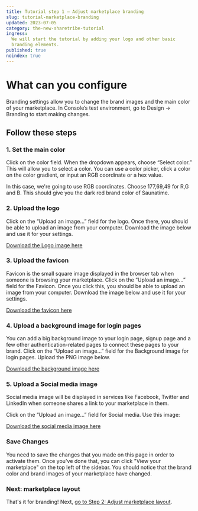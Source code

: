 ```yaml
---
title: Tutorial step 1 – Adjust marketplace branding
slug: tutorial-marketplace-branding
updated: 2023-07-05
category: the-new-sharetribe-tutorial
ingress:
  We will start the tutorial by adding your logo and other basic
  branding elements.
published: true
noindex: true
---
```


# What can you configure

Branding settings allow you to change the brand images and the main
color of your marketplace. In Console’s test environment, go to Design → Branding to start making changes.

## Follow these steps

### 1. Set the main color

Click on the color field. When the dropdown appears, choose “Select
color.” This will allow you to select a color. You can use a color
picker, click a color on the color gradient, or input an RGB coordinate
or a hex value.

In this case, we're going to use RGB coordinates. Choose 177,69,49 for
R,G and B. This should give you the dark red brand color of Saunatime.

### 2. Upload the logo

Click on the “Upload an image...” field for the logo. Once there, you should
be able to upload an image from your computer. Download the image below
and use it for your settings.

[Download the Logo image here](/tutorial-assets/tns/saunatime.png)

### 3. Upload the favicon

Favicon is the small square image displayed in the browser tab when
someone is browsing your marketplace. Click on the “Upload an image...”
field for the Favicon. Once you click this, you should be able to
upload an image from your computer. Download the image below and use it
for your settings.

[Download the favicon here](/tutorial-assets/tns/favicon.png)

### 4. Upload a background image for login pages

You can add a big background image to your login page, signup page and a
few other authentication-related pages to connect these pages to your
brand. Click on the “Upload an image...” field for the Background image for
login pages. Upload the PNG image below.

[Download the background image here](/tutorial-assets/tns/backgroundimage.png)

### 5. Upload a Social media image

Social media image will be displayed in services like Facebook, Twitter
and LinkedIn when someone shares a link to your marketplace in them.

Click on the “Upload an image...” field for Social media. Use this image:

[Download the social media image here](/tutorial-assets/tns/socialmediaimage.png)

### Save Changes

You need to save the changes that you made on this page in order to
activate them. Once you've done that, you can click "View your
marketplace" on the top left of the sidebar. You should notice that the brand color and
brand images of your marketplace have changed.

### Next: marketplace layout

That's it for branding! Next,
[go to Step 2: Adjust marketplace layout](/the-new-sharetribe/tutorial-marketplace-layout/).

